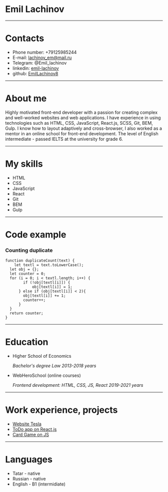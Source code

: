 # Emil Lachinov
******

# Contacts

* Phone number: +79125985244
* E-mail: lachinov_em@mail.ru
* Telegram: @Emil_lachinov
* linkedin: [emil-lachinov](https://www.linkedin.com/in/emil-lachinov/)
* github: [EmilLachinov8](https://github.com/EmilLachinov8)

***

# About me

Highly motivated front-end developer with a passion for creating complex and well-worked websites and web applications. I have experience in using technologies such as HTML, CSS, JavaScript, React.js, SCSS, Git, BEM, Gulp. I know how to layout adaptively and cross-browser, I also worked as a mentor in an online school for front-end development. The level of English intermediate - passed IELTS at the university for grade 6.

***

# My skills

* HTML
* CSS
* JavaScript
* React
* Git
* BEM
* Gulp

***

# Code example

### Counting duplicate
```
function duplicateCount(text) {
	let textl = text.toLowerCase();
  let obj = {};
  let counter = 0;
  for (i = 0; i < textl.length; i++) {
     	if (!obj[textl[i]]) {
    		obj[textl[i]] = 1;
      } else if (obj[textl[i]] < 2){
        obj[textl[i]] += 1;
        counter++;
      }
  }
  return counter;
} 
``` 
***

# Education

- Higher School of Economics 

  *Bachelor's degree Law* 
  *2013-2018 years*
  
  
- WebHeroSchool (online courses)

  *Frontend development: HTML, CSS, JS, React*
  *2019-2021 years*
  
***

# Work experience, projects

* [Website Tesla](https://emillachinov8.github.io/tesla-emil.github.io/)
* [ToDo app on React.js](https://todo-app-lachinovem.vercel.app/)
* [Card Game on JS](https://emillachinov8.github.io/JS-project/)

***

# Languages
* Tatar - native
* Russian - native 
* English - B1 (intermidiate)
